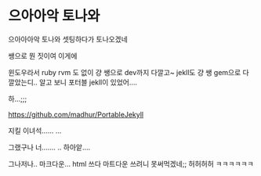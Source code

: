 # 으아아악 토나와

으아아아악 토나와 셋팅하다가 토나오겠네

쌩으로 뭔 짓이여 이게에

윈도우라서 ruby rvm 도 없이 걍 쌩으로 dev까지 다깔고~  jekll도 걍 쌩 gem으로 다 깔았는디..
알고 보니 포터블 jekll이 있었어....

하...;;;


https://github.com/madhur/PortableJekyll  

지킬 이녀석...... ...

그랬구나 너....... .. 하아앝....


그나저나.. 마크다운... html 쓰다 마트다운 쓰려니 못써먹겠네;; 허허허허 ㅋㅋㅋㅋㅋㅋ
